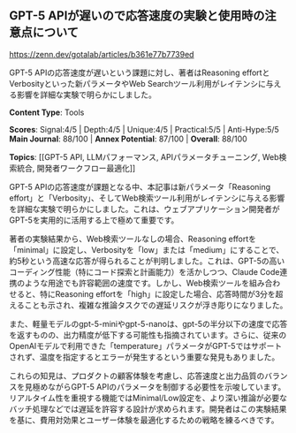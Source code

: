 ## GPT-5 APIが遅いので応答速度の実験と使用時の注意点について

https://zenn.dev/gotalab/articles/b361e77b7739ed

GPT-5 APIの応答速度が遅いという課題に対し、著者はReasoning effortとVerbosityといった新パラメータやWeb Searchツール利用がレイテンシに与える影響を詳細な実験で明らかにしました。

**Content Type**: Tools

**Scores**: Signal:4/5 | Depth:4/5 | Unique:4/5 | Practical:5/5 | Anti-Hype:5/5
**Main Journal**: 88/100 | **Annex Potential**: 87/100 | **Overall**: 88/100

**Topics**: [[GPT-5 API, LLMパフォーマンス, APIパラメータチューニング, Web検索統合, 開発者ワークフロー最適化]]

GPT-5 APIの応答速度が課題となる中、本記事は新パラメータ「Reasoning effort」と「Verbosity」、そしてWeb検索ツール利用がレイテンシに与える影響を詳細な実験で明らかにしました。これは、ウェブアプリケーション開発者がGPT-5を実用的に活用する上で極めて重要です。

著者の実験結果から、Web検索ツールなしの場合、Reasoning effortを「minimal」に設定し、Verbosityを「low」または「medium」にすることで、約5秒という高速な応答が得られることが判明しました。これは、GPT-5の高いコーディング性能（特にコード探索と計画能力）を活かしつつ、Claude Code連携のような用途でも許容範囲の速度です。しかし、Web検索ツールを組み合わせると、特にReasoning effortを「high」に設定した場合、応答時間が3分を超えることも示され、複雑な推論タスクでの遅延リスクが浮き彫りになりました。

また、軽量モデルのgpt-5-miniやgpt-5-nanoは、gpt-5の半分以下の速度で応答を返すものの、出力精度が低下する可能性も指摘されています。さらに、従来のOpenAIモデルで利用できた「temperature」パラメータがGPT-5ではサポートされず、温度を指定するとエラーが発生するという重要な発見もありました。

これらの知見は、プロダクトの顧客体験を考慮し、応答速度と出力品質のバランスを見極めながらGPT-5 APIのパラメータを制御する必要性を示唆しています。リアルタイム性を重視する機能ではMinimal/Low設定を、より深い推論が必要なバッチ処理などでは遅延を許容する設計が求められます。開発者はこの実験結果を基に、費用対効果とユーザー体験を最適化するための戦略を練るべきです。